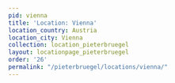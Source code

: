 ```yaml
---
pid: vienna
title: 'Location: Vienna'
location_country: Austria
location_city: Vienna
collection: location_pieterbruegel
layout: locationpage_pieterbruegel
order: '26'
permalink: "/pieterbruegel/locations/vienna/"
---
```

